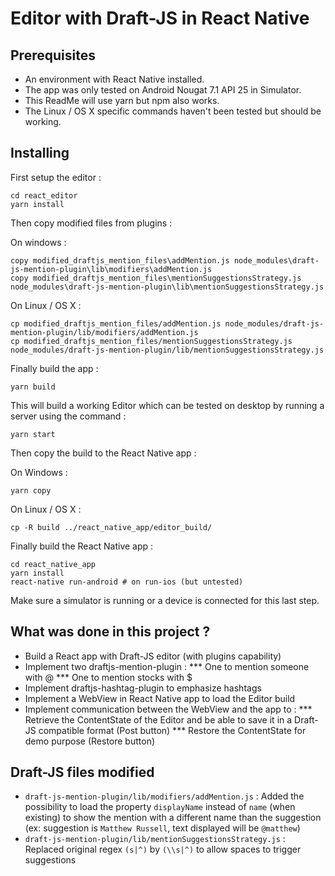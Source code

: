 # Editor with Draft-JS in React Native 


## Prerequisites

* An environment with React Native installed.
* The app was only tested on Android Nougat 7.1 API 25 in Simulator.
* This ReadMe will use yarn but npm also works.
* The Linux / OS X specific commands haven't been tested but should be working.

## Installing

First setup the editor :

```
cd react_editor
yarn install
```

Then copy modified files from plugins :

On windows :

```
copy modified_draftjs_mention_files\addMention.js node_modules\draft-js-mention-plugin\lib\modifiers\addMention.js
copy modified_draftjs_mention_files\mentionSuggestionsStrategy.js node_modules\draft-js-mention-plugin\lib\mentionSuggestionsStrategy.js
```

On Linux / OS X :

```
cp modified_draftjs_mention_files/addMention.js node_modules/draft-js-mention-plugin/lib/modifiers/addMention.js
cp modified_draftjs_mention_files/mentionSuggestionsStrategy.js node_modules/draft-js-mention-plugin/lib/mentionSuggestionsStrategy.js
```

Finally build the app :

```
yarn build
```

This will build a working Editor which can be tested on desktop by running a server using the command :

```
yarn start
```


Then copy the build to the React Native app :

On Windows : 

```
yarn copy
```

On Linux / OS X :

```
cp -R build ../react_native_app/editor_build/
```


Finally build the React Native app :

```
cd react_native_app
yarn install
react-native run-android # on run-ios (but untested)
```

Make sure a simulator is running or a device is connected for this last step.

## What was done in this project ?

* Build a React app with Draft-JS editor (with plugins capability)
* Implement two draftjs-mention-plugin :
*** One to mention someone with @
*** One to mention stocks with $
* Implement draftjs-hashtag-plugin to emphasize hashtags
* Implement a WebView in React Native app to load the Editor build
* Implement communication between the WebView and the app to :
*** Retrieve the ContentState of the Editor and be able to save it in a Draft-JS compatible format (Post button)
*** Restore the ContentState for demo purpose (Restore button)

## Draft-JS files modified

* `draft-js-mention-plugin/lib/modifiers/addMention.js` : Added the possibility to load the property `displayName` instead of `name` (when existing) to show the mention with a different name than the suggestion (ex: suggestion is `Matthew Russell`, text displayed will be `@matthew`)
* `draft-js-mention-plugin/lib/mentionSuggestionsStrategy.js` : Replaced original regex `(s|^)` by `(\\s|^)` to allow spaces to trigger suggestions
